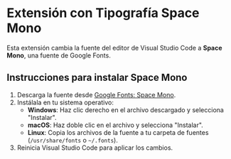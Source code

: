 # Extensión con Tipografía Space Mono

Esta extensión cambia la fuente del editor de Visual Studio Code a **Space Mono**, una fuente de Google Fonts.

## Instrucciones para instalar Space Mono

1. Descarga la fuente desde [Google Fonts: Space Mono](https://fonts.google.com/specimen/Space+Mono).
2. Instálala en tu sistema operativo:
   - **Windows**: Haz clic derecho en el archivo descargado y selecciona "Instalar".
   - **macOS**: Haz doble clic en el archivo y selecciona "Instalar".
   - **Linux**: Copia los archivos de la fuente a tu carpeta de fuentes (`/usr/share/fonts` o `~/.fonts`).
3. Reinicia Visual Studio Code para aplicar los cambios.
